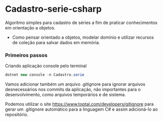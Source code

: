 # Cadastro-serie-csharp
Algoritmo simples para cadastro de séries a fim de praticar conhecimentos em orientação a objetos.

- Como pensar orientado a objetos, modelar domínio e utilizar recursos de coleção para salvar dados em memória.

### Primeiros passos

Criando aplicação console pelo terminal

```c#
dotnet new console -n Cadastro.serie
```

Vamos adicionar também um arquivo .gitignore para ignorar arquivos desnecessários nos commits da aplicação, não importantes para o desenvolvimento, como arquivos temporários e de sistema.

Podemos utilizar o site <https://www.toptal.com/developers/gitignore> para gerar um .gitignore automático para a linguagem C# e assim adicioná-lo ao repositório.



